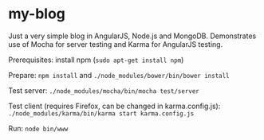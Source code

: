 my-blog
=======

Just a very simple blog in AngularJS, Node.js and MongoDB. Demonstrates use of Mocha for server testing and Karma for AngularJS testing.

Prerequisites: install npm (```sudo apt-get install npm```)

Prepare:
```npm install``` and ```./node_modules/bower/bin/bower install```

Test server:
```./node_modules/mocha/bin/mocha test/server```

Test client (requires Firefox, can be changed in karma.config.js):
```./node_modules/karma/bin/karma start karma.config.js```

Run:
```node bin/www```

